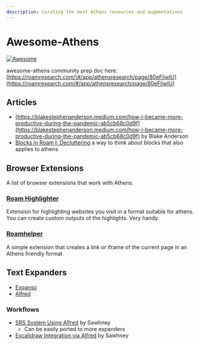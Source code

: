 ```yaml
---
description: Curating the best Athens resources and augmentations
---
```


# Awesome-Athens

[![Awesome](https://awesome.re/badge-flat2.svg)](https://awesome.re)

awesome-athens community prep doc here: [https://roamresearch.com/\#/app/athensresearch/page/80eFliwIU](https://roamresearch.com/#/app/athensresearch/page/80eFliwIU)

## Articles

* [https://blakestephenanderson.medium.com/how-i-became-more-productive-during-the-pandemic-ab5cb68c0d9f](https://blakestephenanderson.medium.com/how-i-became-more-productive-during-the-pandemic-ab5cb68c0d9f) by Blake Anderson
* [Blocks in Roam I: Decluttering](https://costarichard.github.io/tools/roam/roam-blocks/) a way to think about blocks that also applies to athens

## Browser Extensions
A list of browser extensions that work with Athens. 
### [Roam Highlighter](https://chrome.google.com/webstore/detail/roam-highlighter/hponfflfgcjikmehlcdcnpapicnljkkc/related?hl=en)
Extension for highlighting websites you visit in a format suitable for athens. You can create custom outputs of the highlights. Very handy. 

### [Roamhelper](https://chrome.google.com/webstore/detail/roamhelper/bifjbefmihpccncjblbohkaehnofpepc/related)

A simple extension that creates a link or iframe of the current page in an Athens friendly format
## Text Expanders
* [Expanso](https://espanso.org/)
* [Alfred](https://www.alfredapp.com/)

### Workflows
* [SRS System Using Alfred](https://github.com/sawhney17/Athens-Research-SRS-System-With-Alfred) by Sawhney
  * Can be easily ported to more expanders
* [Excalidraw Integration via Alfred](https://github.com/sawhney17/athens-excalidraw) by Sawhney
